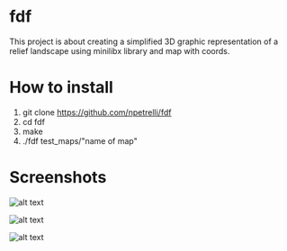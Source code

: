 # fdf
This project is about creating a simplified 3D graphic representation of a
relief landscape using minilibx library and map with coords.

# How to install
1. git clone https://github.com/npetrelli/fdf
2. cd fdf
3. make
4. ./fdf test_maps/"name of map"
# Screenshots

 ![alt text](https://github.com/npetrelli/fdf/blob/master/1.png "1")
 
 ![alt text](https://github.com/npetrelli/fdf/blob/master/2.png "2")
 
 ![alt text](https://github.com/npetrelli/fdf/blob/master/3.png "3")
